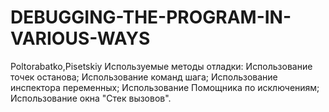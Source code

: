 # DEBUGGING-THE-PROGRAM-IN-VARIOUS-WAYS
Poltorabatko,Pisetskiy
Используемые методы отладки:
Использование точек останова;
Использование команд шага;
Использование инспектора переменных;
Использование Помощника по исключениям;
Использование окна "Стек вызовов".
